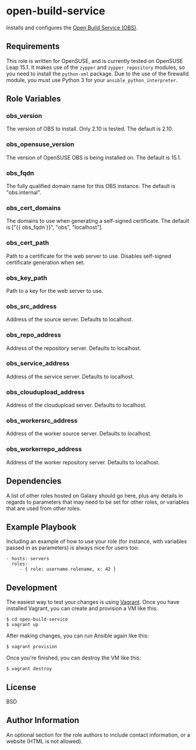 open-build-service
==================

Installs and configures the [Open Build Service (OBS)](https://openbuildservice.org/).

Requirements
------------

This role is written for OpenSUSE, and is currently tested on OpenSUSE Leap 15.1. It makes use of the `zypper` and `zypper_repository` modules, so you need to install the `python-xml` package. Due to the use of the firewalld module, you must use Python 3 for your `ansible_python_interpreter`.

Role Variables
--------------

### obs_version

The version of OBS to install. Only 2.10 is tested. The default is 2.10.

### obs_opensuse_version

The version of OpenSUSE OBS is being installed on. The default is 15.1.

### obs_fqdn

The fully qualified domain name for this OBS instance. The default is "obs.internal".

### obs_cert_domains

The domains to use when generating a self-signed certificate. The default is ["{{ obs_fqdn }}", "obs", "localhost"].

### obs_cert_path

Path to a certificate for the web server to use. Disables self-signed certificate generation when set.

### obs_key_path

Path to a key for the web server to use.

### obs_src_address

Address of the source server. Defaults to localhost.

### obs_repo_address

Address of the repository server. Defaults to localhost.

### obs_service_address

Address of the service server. Defaults to localhost.

### obs_cloudupload_address

Address of the cloudupload server. Defaults to localhost.

### obs_workersrc_address

Address of the worker source server. Defaults to localhost.

### obs_workerrepo_address

Address of the worker repository server. Defaults to localhost.

Dependencies
------------

A list of other roles hosted on Galaxy should go here, plus any details in regards to parameters that may need to be set for other roles, or variables that are used from other roles.

Example Playbook
----------------

Including an example of how to use your role (for instance, with variables passed in as parameters) is always nice for users too:

    - hosts: servers
      roles:
         - { role: username.rolename, x: 42 }

Development
-----------

The easiest way to test your changes is using [Vagrant](https://www.vagrantup.com/). Once you have installed Vagrant, you can create and provision a VM like this:

    $ cd open-build-service
    $ vagrant up

After making changes, you can run Ansible again like this:

    $ vagrant provision

Once you're finished, you can destroy the VM like this:

    $ vagrant destroy

License
-------

BSD

Author Information
------------------

An optional section for the role authors to include contact information, or a website (HTML is not allowed).
